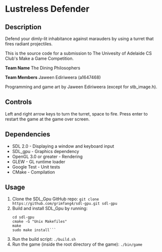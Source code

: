 Lustreless Defender
===================

Description
-----------
Defend your dimly-lit inhabitance against marauders by using a turret that fires
radiant projectiles.

This is the source code for a submission to The Univesity of Adelaide CS Club's
Make a Game Competition.

**Team Name** The Dining Philosophers

**Team Members** Jaween Ediriweera (a1647468)

Programming and game art by Jaween Ediriweera (except for stb_image.h).


Controls
--------
Left and right arrow keys to turn the turret, space to fire.
Press enter to restart the game at the game over screen.

Dependencies
------------
 * SDL 2.0 - Displaying a window and keyboard input
 * SDL_gpu - Graphics dependency
 * OpenGL 3.0 or greater - Rendering
 * GLEW - GL runtime loader
 * Google Test - Unit tests
 * CMake - Compilation

Usage
-----
 1) Clone the SDL_Gpu GitHub repo:
    `git clone https://github.com/grimfang4/sdl-gpu.git sdl-gpu`
 2) Build and install SDL_Gpu by running:
    ```
    cd sdl-gpu
    cmake -G "Unix Makefiles"
    make
    sudo make install```
 3) Run the build script:
    `./build.sh`
 4) Run the game (inside the root directory of the game):
    `./bin/game`
